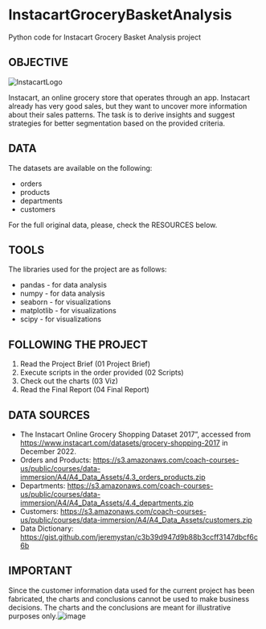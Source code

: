 # InstacartGroceryBasketAnalysis
Python code for Instacart Grocery Basket Analysis project

## OBJECTIVE

![InstacartLogo](https://user-images.githubusercontent.com/123763871/215571598-9b5b28c1-7df9-4341-9c1b-4a062ff00690.png)


Instacart, an online grocery store that operates through an app. Instacart already has very good sales, but they want to uncover more information about their sales patterns. The task is to derive insights and suggest strategies for better segmentation based on the provided criteria.


## DATA

The datasets are available on the following:

- orders
- products
- departments
- customers

For the full original data, please, check the RESOURCES below.


## TOOLS

The libraries used for the project are as follows:

- pandas - for data analysis
- numpy - for data analysis
- seaborn - for visualizations
- matplotlib - for visualizations
- scipy - for visualizations


## FOLLOWING THE PROJECT

1. Read the Project Brief (01 Project Brief)
2. Execute scripts in the order provided (02 Scripts)
3. Check out the charts (03 Viz)
4. Read the Final Report (04 Final Report)

## DATA SOURCES

- The Instacart Online Grocery Shopping Dataset 2017”, accessed from https://www.instacart.com/datasets/grocery-shopping-2017 in December 2022.
- Orders and Products: https://s3.amazonaws.com/coach-courses-us/public/courses/data-immersion/A4/A4_Data_Assets/4.3_orders_products.zip
- Departments: https://s3.amazonaws.com/coach-courses-us/public/courses/data-immersion/A4/A4_Data_Assets/4.4_departments.zip
- Customers: https://s3.amazonaws.com/coach-courses-us/public/courses/data-immersion/A4/A4_Data_Assets/customers.zip
- Data Dictionary: https://gist.github.com/jeremystan/c3b39d947d9b88b3ccff3147dbcf6c6b


## IMPORTANT

Since the customer information data used for the current project 
has been fabricated, the charts and conclusions cannot be used to make business 
decisions. The charts and the conclusions are meant for illustrative purposes only.![image](https://user-images.githubusercontent.com/123763871/215638655-a2f16fde-1712-4803-8e36-e91ad0b66760.png)
